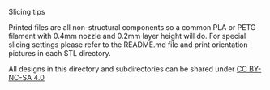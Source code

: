 Slicing tips

Printed files are all non-structural components so a common PLA or PETG filament with 0.4mm nozzle and 0.2mm layer height will do. For special slicing settings please refer to the README.md file and print orientation pictures in each STL directory.   

All designs in this directory and subdirectories can be shared under [CC BY-NC-SA 4.0](https://creativecommons.org/licenses/by-nc-sa/4.0/)
